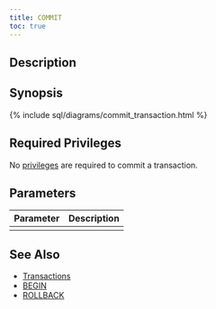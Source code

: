 ```yaml
---
title: COMMIT
toc: true
---
```


## Description

## Synopsis

{% include sql/diagrams/commit_transaction.html %}

## Required Privileges

No [privileges](privileges.html) are required to commit a transaction. 

## Parameters

| Parameter | Description |
|-----------|-------------|
|  |  |

## See Also

- [Transactions](transactions.html)
- [BEGIN](begin-transaction.html)
- [ROLLBACK](rollback-transaction.html)